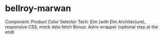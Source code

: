 # bellroy-marwan
Component: Product Color Selector  Tech: Elm (with Elm Architecture), responsive CSS, mock data fetch  Bonus: Astro wrapper (optional step at the end)
